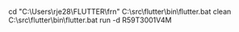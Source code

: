 cd "C:\Users\rje28\FLUTTER\frn"
C:\src\flutter\bin\flutter.bat clean
C:\src\flutter\bin\flutter.bat run -d R59T3001V4M
